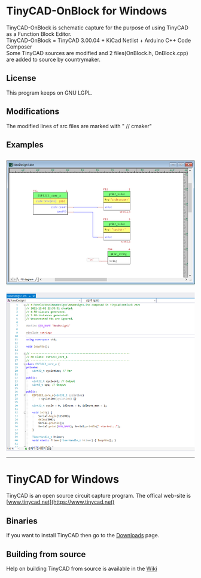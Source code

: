 # TinyCAD-OnBlock for Windows

TinyCAD-OnBlock is schematic capture for the purpose of using TinyCAD as a Function Block Editor.  
TinyCAD-OnBlock = TinyCAD 3.00.04 + KiCad Netlist + Arduino C++ Code Composer  
Some TinyCAD sources are modified and 2 files(OnBlock.h, OnBlock.cpp) are added to source by countrymaker.


## License
This program keeps on GNU LGPL.  

## Modifications
The modified lines of src files are marked with " // cmaker"  

## Examples
![](./OnBlockCapture1.png)
---

![](./OnBlockCapture2.png)

___


# TinyCAD for Windows

TinyCAD is an open source circuit capture program.  The offical web-site is [www.tinycad.net](https://www.tinycad.net)

## Binaries

If you want to install TinyCAD then go to the [Downloads](https://www.tinycad.net/Home/Download) page.

## Building from source

Help on building TinyCAD from source is available in the [Wiki](https://github.com/matt123p/TinyCAD/wiki/How-to-build-TinyCAD)

